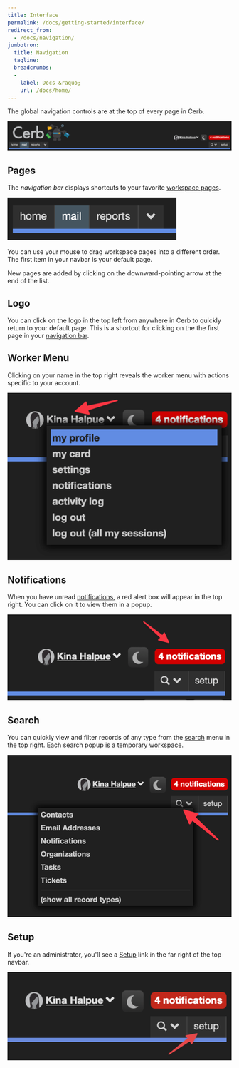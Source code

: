 ```yaml
---
title: Interface
permalink: /docs/getting-started/interface/
redirect_from:
  - /docs/navigation/
jumbotron:
  title: Navigation
  tagline: 
  breadcrumbs:
  -
    label: Docs &raquo;
    url: /docs/home/
---
```


The global navigation controls are at the top of every page in Cerb.

<div class="cerb-screenshot">
<img src="/assets/images/docs/ui/navbar.png">
</div>

## Pages

The _navigation bar_ displays shortcuts to your favorite [workspace pages](/docs/workspaces/).

<div class="cerb-screenshot">
<img src="/assets/images/docs/ui/pages.png">
</div>

You can use your mouse to drag workspace pages into a different order. The first item in your navbar is your default page.

New pages are added by clicking on the downward-pointing arrow at the end of the list.

## Logo

You can click on the logo in the top left from anywhere in Cerb to quickly return to your default page. This is a shortcut for clicking on the the first page in your [navigation bar](#pages).

## Worker Menu

Clicking on your name in the top right reveals the worker menu with actions specific to your account.

<div class="cerb-screenshot">
<img src="/assets/images/docs/ui/worker_menu.png">
</div>

## Notifications

When you have unread [notifications](/docs/notifications/), a red alert box will appear in the top right. You can click on it to view them in a popup.

<div class="cerb-screenshot">
<img src="/assets/images/docs/ui/notifications.png">
</div>

## Search

You can quickly view and filter records of any type from the [search](/docs/search/) menu in the top right. Each search popup is a temporary [workspace](/docs/workspaces/).

<div class="cerb-screenshot">
<img src="/assets/images/docs/ui/search.png">
</div>

## Setup

If you're an administrator, you'll see a [Setup](/docs/setup/) link in the far right of the top navbar.

<div class="cerb-screenshot">
<img src="/assets/images/docs/setup/setup_menus.png" class="screenshot">
</div>
